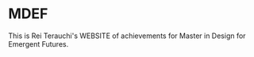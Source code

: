 # MDEF 

This is Rei Terauchi's WEBSITE of achievements for Master in Design for Emergent Futures.






